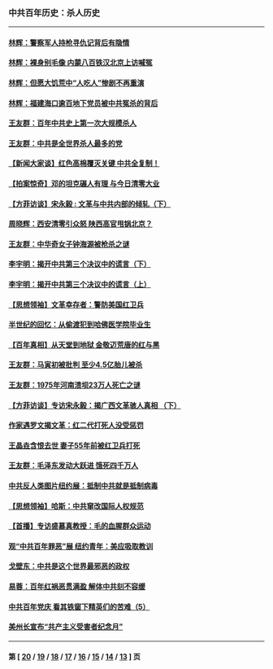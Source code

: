 ### 中共百年历史：杀人历史
---
#### [林辉：警察军人持枪寻仇记背后有隐情](../../pages/nf1176106/n14029745.md?07240430) 
#### [林辉：裸身别毛像 内蒙八百铁汉北京上访喊冤](../../pages/nf1176106/n14026693.md?07240430) 
#### [林辉：但愿大饥荒中“人吃人”惨剧不再重演](../../pages/nf1176106/n14020531.md?07240430) 
#### [林辉：福建海口逾百地下党员被中共冤杀的背后](../../pages/nf1176106/n13878946.md?07240430) 
#### [王友群：百年中共史上第一次大规模杀人](../../pages/nf1176106/n13863785.md?07240430) 
#### [王友群：中共是全世界杀人最多的党](../../pages/nf1176106/n13860689.md?07240430) 
#### [【新闻大家谈】红色高棉覆灭关键 中共全复制！](../../pages/nf1176106/n13850222.md?07240430) 
#### [【拍案惊奇】邓的坦克碾人有理 与今日清零大业](../../pages/nf1176106/n13729574.md?07240430) 
#### [【方菲访谈】宋永毅 : 文革与中共内部的倾轧（下）](../../pages/nf1176106/n13486836.md?07240430) 
#### [周晓辉：西安清零引众怒 陕西高官甩锅北京？](../../pages/nf1176106/n13484627.md?07240430) 
#### [王友群：中华奇女子钟海源被枪杀之谜](../../pages/nf1176106/n13430555.md?07240430) 
#### [李宇明：揭开中共第三个决议中的谎言（下）](../../pages/nf1176106/n13389389.md?07240430) 
#### [李宇明：揭开中共第三个决议中的谎言（上）](../../pages/nf1176106/n13388697.md?07240430) 
#### [【思想领袖】文革幸存者：警防美国红卫兵](../../pages/nf1176106/n13339289.md?07240430) 
#### [半世纪的回忆：从偷渡犯到哈佛医学院毕业生](../../pages/nf1176106/n13345328.md?07240430) 
#### [【百年真相】从天堂到地狱 金敬迈荒唐的红与黑](../../pages/nf1176106/n13336995.md?07240430) 
#### [王友群：马寅初被批判 至少4.5亿胎儿被杀](../../pages/nf1176106/n13260313.md?07240430) 
#### [王友群：1975年河南溃坝23万人死亡之谜](../../pages/nf1176106/n13231576.md?07240430) 
#### [【方菲访谈】专访宋永毅：揭广西文革骇人真相 （下）](../../pages/nf1176106/n13209074.md?07240430) 
#### [作家遇罗文揭文革：红二代打死人没受惩罚](../../pages/nf1176106/n13205254.md?07240430) 
#### [王晶垚含恨去世 妻子55年前被红卫兵打死](../../pages/nf1176106/n13203590.md?07240430) 
#### [王友群：毛泽东发动大跃进 饿死四千万人](../../pages/nf1176106/n13177158.md?07240430) 
#### [中共反人类图片纽约展：抵制中共就是抵制病毒](../../pages/nf1176106/n13115371.md?07240430) 
#### [【思想领袖】哈斯：中共窜改国际人权规范](../../pages/nf1176106/n13053647.md?07240430) 
#### [【首播】专访盛慕真教授：毛的血腥群众运动](../../pages/nf1176106/n13091782.md?07240430) 
#### [观“中共百年罪恶”展 纽约青年：美应吸取教训](../../pages/nf1176106/n13085246.md?07240430) 
#### [戈壁东：中共是这个世界最邪恶的政权](../../pages/nf1176106/n13085641.md?07240430) 
#### [易蓉：百年红祸恶贯满盈 解体中共刻不容缓](../../pages/nf1176106/n13084455.md?07240430) 
#### [中共百年党庆 看其铁窗下精英们的苦难（5）](../../pages/nf1176106/n13076766.md?07240430) 
#### [美州长宣布“共产主义受害者纪念月”](../../pages/nf1176106/n13074024.md?07240430) 

---
#### 第 [ [20](./20.md?07240430) / [19](./19.md?07240430) / [18](./18.md?07240430) / [17](./17.md?07240430) / [16](./16.md?07240430) / [15](./15.md?07240430) / [14](./14.md?07240430) / [13](./13.md?07240430) ] 页
